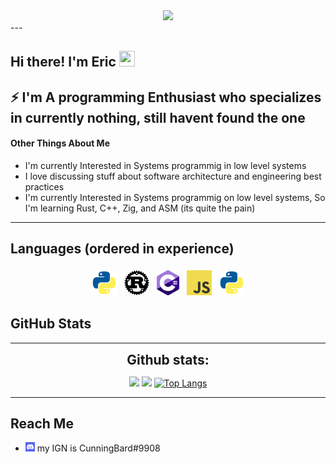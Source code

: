 <div align="center">
    <img style="width:8rem; height:auto" src="https://preview.redd.it/uv9z8mk5w9241.jpg?width=640&crop=smart&auto=webp&s=b16af12e336f660330ef4c7f20747d8e0b946bcf"/>
  </div>
---

## Hi there! I'm Eric <img src="https://media.giphy.com/media/hvRJCLFzcasrR4ia7z/giphy.gif" width="25px" height="25px">
⚡ I'm A programming Enthusiast who specializes in currently nothing, still havent found the one
---
#### Other Things About Me
- I'm currently Interested in Systems programmig in low level systems
- I love discussing stuff about software architecture and engineering best practices
- I'm currently Interested in Systems programmig on low level systems, So I'm learning Rust, C++, Zig, and ASM (its quite the pain)
---
## Languages (ordered in experience)
<p align="center">
<img src="python.png" alt="Python" height="40" style="vertical-align:top; margin:4px">
<img src="rust.png" alt="Python" height="40" style="vertical-align:top; margin:4px">
<img src="csharp.png" alt="C#" height="40" style="vertical-align:top; margin:4px">
<img src="javascript.png" alt="Python" height="40" style="vertical-align:top; margin:4px">
<img src="python.png" alt="Python" height="40" style="vertical-align:top; margin:4px">
</p>

## GitHub Stats
----
  
<div align="center">
<h2 align="center" style="margin: 5px 10px;">Github stats:</h2> 
  
[![](https://github-readme-stats.vercel.app/api?username=CunningBard&show_icons=true&theme=material-palenight)](https://github.com/CunningBard)
[![](https://github-readme-streak-stats.herokuapp.com/?user=CunningBard&theme=material-palenight)](https://github.com/CunningBard)
[![Top Langs](https://github-readme-stats.vercel.app/api/top-langs/?username=CunningBard&layout=compact&theme=material-palenight)](https://github.com/CunningBard)
  
</div>

----

## Reach Me
- <img src="discord.png" height="15"> my IGN is CunningBard#9908
